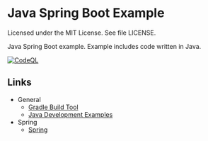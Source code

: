 # Java Spring Boot Example

Licensed under the MIT License. See file LICENSE.

Java Spring Boot example. Example includes code written in Java.

[![CodeQL](https://github.com/mneiferbag/java-spring-boot/actions/workflows/codeql-analysis.yml/badge.svg?branch=main)](https://github.com/mneiferbag/java-spring-boot/actions/workflows/codeql-analysis.yml)

## Links


* General
    * [Gradle Build Tool](https://gradle.org/)
    * [Java Development Examples](https://github.com/mneiferbag/java-examples)
* Spring
    * [Spring](https://spring.io/)
